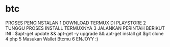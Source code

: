 # btc
PROSES PENGINSTALAN
1 DOWNLOAD TERMUX DI PLAYSTORE
2 TUNGGU PROSES INSTALL TERMUXNYA
3 JALANKAN PERINTAH BERIKUT INI : 
$apt-get update && apt-get -y upgrade && apt-get install git
$git clone
4 php 
5 Masukan Wallet Btcmu
6 ENJOYY :)
